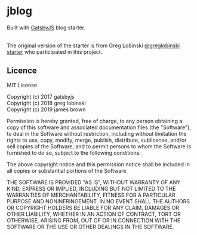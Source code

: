 # jblog

Built with [GatsbyJS](https://www.gatsbyjs.org/) blog starter. <br /><br />

The original version of the starter is from Greg Lobinski [@greglobinski](https://github.com/greglobinski)
[starter](https://github.com/greglobinski/gatsby-starter-personal-blog/graphs/contributors) who participated in this project.

## Licence

MIT License

Copyright (c) 2017 gatsbyjs <br />Copyright (c) 2018 greg lobinski <br />Copyright (c) 2019 james brown

Permission is hereby granted, free of charge, to any person obtaining a copy of this software and associated documentation files (the "Software"), to deal in the Software without restriction, including without limitation the rights to use, copy, modify, merge, publish, distribute, sublicense, and/or sell
copies of the Software, and to permit persons to whom the Software is furnished to do so, subject to the following conditions:

The above copyright notice and this permission notice shall be included in all copies or substantial portions of the Software.

THE SOFTWARE IS PROVIDED "AS IS", WITHOUT WARRANTY OF ANY KIND, EXPRESS OR IMPLIED, INCLUDING BUT NOT LIMITED TO THE WARRANTIES OF MERCHANTABILITY, FITNESS FOR A PARTICULAR PURPOSE AND NONINFRINGEMENT. IN NO EVENT SHALL THE AUTHORS OR COPYRIGHT HOLDERS BE LIABLE FOR ANY CLAIM, DAMAGES OR OTHER LIABILITY, WHETHER IN AN ACTION OF CONTRACT, TORT OR OTHERWISE, ARISING FROM, OUT OF OR IN CONNECTION WITH THE SOFTWARE OR THE USE OR OTHER DEALINGS IN THE SOFTWARE.
